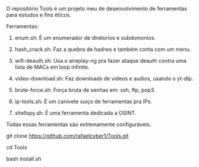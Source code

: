 O repositório Tools é um projeto meu de desenvolvimento de ferramentas para estudos e fins éticos.

Ferramentas:

1. enum.sh: È um enumerador de diretorios e subdomonios.

2. hash_crack.sh: Faz a quebra de hashes e também conta com um menu.

3. wifi-deauth.sh: Usa o aireplay-ng pra fazer ataque deauth contra uma lista de MACs em loop infinito.

4. video-download.sh: Faz downloads de videos e audios, usando o yt-dlp.

5. brute-force.sh: Força bruta de senhas em: ssh, ftp, pop3.

6. ip-tools.sh: É um canivete suiço de ferramentas pra IPs.

7. shellspy.sh: É uma ferramenta dedicada a OSINT.

Todas essas ferramentas são extremamente configuráveis.

git clone https://github.com/rafaelcyber1/Tools.git

cd Tools

bash install.sh

